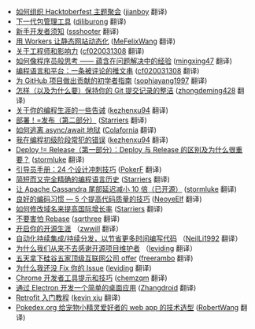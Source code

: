 * [如何组织 Hacktoberfest 主题聚会](https://juejin.im/post/5bbc150be51d450e6867be7a) ([jianboy](https://github.com/jianboy) 翻译)
* [下一代包管理工具](https://juejin.im/post/5ba9830fe51d450e4d2fe208) ([diliburong](https://github.com/diliburong) 翻译)
* [新手开发者须知](https://juejin.im/post/5bade6a76fb9a05d32515cf0) ([ssshooter](https://github.com/ssshooter) 翻译)
* [用 Workers 让静态网站动态化](https://juejin.im/post/5b95c5375188255c6e70422a) ([MeFelixWang](https://github.com/MeFelixWang) 翻译)
* [关于工程师和影响力](https://juejin.im/post/5b8f9a96f265da0ab33125b0) ([cf020031308](https://github.com/cf020031308) 翻译)
* [如何像程序员般思考 —— 蕴含在问题解决中的经验](https://juejin.im/post/5b76839ae51d4566491c24bb) ([mingxing47](https://github.com/mingxing47) 翻译)
* [编程语言和平台：一条被评论的推文串](https://juejin.im/post/5b4c2b75e51d45195b336d57) ([cf020031308](https://github.com/cf020031308) 翻译)
* [为 GitHub 项目做出贡献的初学者指南](https://juejin.im/entry/5b2e58ba6fb9a00e4966ee4b) ([sophiayang1997](https://github.com/sophiayang1997) 翻译)
* [怎样（以及为什么要）保持你的 Git 提交记录的整洁](https://juejin.im/post/5b29060ee51d4558cd2adac0) ([zhongdeming428](https://github.com/zhongdeming428) 翻译)
* [关于你的编程生涯的一些告诫](https://juejin.im/post/5b0256e36fb9a07aa767f5b4) ([kezhenxu94](https://github.com/kezhenxu94) 翻译)
* [部署！=发布（第二部分）](https://juejin.im/post/5b00d2fa6fb9a07a9a1120e9) ([Starriers](https://github.com/Starriers) 翻译)
* [如何逃离 async/await 地狱](https://juejin.im/post/5aefbb48f265da0b9b073c40) ([Colafornia](https://github.com/Colafornia) 翻译)
* [我在编程初级阶段常犯的错误](https://juejin.im/post/5ae97af6f265da0ba062f797) ([kezhenxu94](https://github.com/kezhenxu94) 翻译)
* [Deploy != Release（第一部分）：Deploy 与 Release 的区别及为什么很重要？](https://juejin.im/post/5ad80983f265da505c3c1b3a) ([stormluke](https://github.com/stormluke) 翻译)
* [引导员手册：24 个设计冲刺技巧](https://juejin.im/post/5ae3254d6fb9a07abc29a741) ([PokerF](https://github.com/PokerF) 翻译)
* [简短而又完全精确的编程语言历史](https://juejin.im/post/5ac1b8a25188255c637b1cd5) ([Starriers](https://github.com/Starriers) 翻译)
* [让 Apache Cassandra 尾部延迟减小 10 倍（已开源）](https://juejin.im/post/5ac31083f265da239a5fff0c) ([stormluke](https://github.com/stormluke) 翻译)
* [良好的编码习惯 — 5 个提高代码质量的技巧](https://juejin.im/post/5abc584251882555867f7f1e) ([NeoyeElf](https://github.com/NeoyeElf) 翻译)
* [如何修改域名来提高国际增长率](https://juejin.im/post/5aaf0542f265da239530c653) ([Starriers](https://github.com/Starriers) 翻译)
* [不要害怕 Rebase](https://juejin.im/post/5ab1bdbe518825556e5df5f8) ([sqrthree](https://github.com/sqrthree) 翻译)
* [开启你的开源生涯](https://juejin.im/post/5a5c029d51882573432d21ff) （[zwwill](https://github.com/zwwill) 翻译）
* [自动化持续集成/持续分发，以节省更多时间编写代码](https://juejin.im/post/5a44aab86fb9a044ff31c418) （[NeilLi1992](https://github.com/NeilLi1992) 翻译）
* [为什么我们从来不去感谢开源项目维护者](https://juejin.im/post/5a40c20b518825696f7e3c23) （[leviding](https://github.com/leviding) 翻译）
* [五天拿下硅谷五家顶级互联网公司 offer](https://juejin.im/post/5a1247d26fb9a0452a3bec33) ([freerambo](https://github.com/freerambo) 翻译)
* [为什么我还没 Fix 你的 Issue](https://juejin.im/post/59950fd9f265da248535b46d?utm_source=gold-miner&utm_medium=readme&utm_campaign=github) ([leviding](https://github.com/leviding) 翻译)
* [Chrome 开发者工具提示和技巧](http://gold.xitu.io/entry/56d56f4dc4c971005193ecec?utm_source=gold-miner&utm_medium=readme&utm_campaign=github) ([chemzqm](https://github.com/chemzqm) 翻译)
* [通过 Electron 开发一个简单的桌面应用](http://gold.xitu.io/entry/56aae5e4a633bd0257ae4ab8?utm_source=gold-miner&utm_medium=readme&utm_campaign=github) ([Zhangdroid](https://github.com/Zhangdroid) 翻译)
* [Retrofit 入门教程](http://gold.xitu.io/entry/56cc4085128fe100580dd0ca?utm_source=gold-miner&utm_medium=readme&utm_campaign=github) ([kevin xiu](https://github.com/xiuweikang) 翻译)
* [Pokedex.org 给宠物小精灵爱好者的 web app 的技术选型](http://gold.xitu.io/entry/56cebb8edf0eea79dc7c1ff0?utm_source=gold-miner&utm_medium=readme&utm_campaign=github) ([RobertWang](https://github.com/RobertWang) 翻译)
